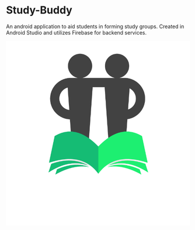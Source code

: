 # Study-Buddy
An android application to aid students in forming study groups. Created in Android Studio and utilizes Firebase
for backend services.

![alt text](https://raw.githubusercontent.com/Amuff1n/Study-Buddy/master/studybuddylogo.png)
